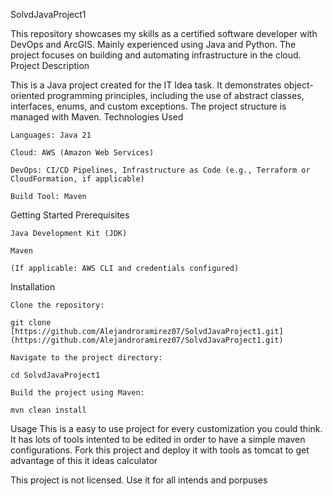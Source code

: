 SolvdJavaProject1

This repository showcases my skills as a certified software developer with DevOps and ArcGIS. Mainly experienced using Java and Python. The project focuses on building and automating infrastructure in the cloud.
Project Description

This is a Java project created for the IT Idea task. It demonstrates object-oriented programming principles, including the use of abstract classes, interfaces, enums, and custom exceptions. The project structure is managed with Maven.
Technologies Used

    Languages: Java 21

    Cloud: AWS (Amazon Web Services)

    DevOps: CI/CD Pipelines, Infrastructure as Code (e.g., Terraform or CloudFormation, if applicable)

    Build Tool: Maven

Getting Started
Prerequisites

    Java Development Kit (JDK)

    Maven

    (If applicable: AWS CLI and credentials configured)

Installation

    Clone the repository:

    git clone [https://github.com/Alejandroramirez07/SolvdJavaProject1.git](https://github.com/Alejandroramirez07/SolvdJavaProject1.git)

    Navigate to the project directory:

    cd SolvdJavaProject1

    Build the project using Maven:

    mvn clean install

Usage
This is a easy to use project for every customization you could think. It has lots of tools intented to be edited in order to have a simple maven configurations.
Fork this project and deploy it with tools as tomcat to get advantage of this it ideas calculator

This project is not licensed. Use it for all intends and porpuses
